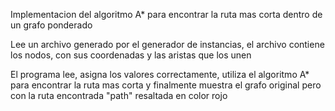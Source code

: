 Implementacion del algoritmo A* para encontrar la ruta 
mas corta dentro de un grafo ponderado

Lee un archivo generado por el generador de instancias, el archivo
contiene los nodos, con sus coordenadas y las aristas que los unen

El programa lee, asigna los valores correctamente, utiliza el algoritmo A* para
encontrar la ruta mas corta y finalmente muestra el grafo original pero con la
ruta encontrada "path" resaltada en color rojo 

